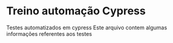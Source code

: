 # Treino automação Cypress
Testes automatizados em cypress
Este arquivo contem algumas informações referentes aos testes 


